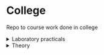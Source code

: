 # College
Repo to course work done in college

<details>
  <summary>Laboratory practicals</summary>
  <table>
  <thead>
    <tr>
      <th>Year</th>
      <th>Semester</th>
      <th>Course</th>
    </tr>
  </thead>
  <tbody>
    <tr>
      <td rowspan="7" align="center">2</td>
      <td rowspan="3" align="center">3</td>
      <td><a href="Year 2/Semester 3/OOP/README.md">Object Oriented Programming</a></td>
    </tr>
    <tr>
      <td><a href="Year 2/Semester 3/Data Structures/README.md">Data Structures</a></td>
    </tr>
      <tr>
      <td><a href="Year 2/Semester 3/DS/">Data Science</a></td>
    </tr>
    <tr>
      <td rowspan="4" align="center">4</td>
      <td><a href="Year 2/Semester 4/DAA/README.md">Design and Analysis of Algorithms</a></td>
    </tr>
    <tr>
      <td><a href="Year 2/Semester 4/DBMS/">Database Management Systems</a></td>
    </tr>
    <tr>
      <td><a href="Year 2/Semester 4/AI/README.md">Artificial Intelligence</a></td>
    </tr>
      <tr>
      <td><a href="Year 2/Semester 4/CPP/README.md">C++</a></td>
    </tr>







</tbody>
</table>
</details>

<details>
  <summary>Theory</summary>
  <table>
  <thead>
    <tr>
      <th>Year</th>
      <th>Semester</th>
      <th>Course</th>
    </tr>
  </thead>
  <tbody>
    <tr>
      <td rowspan="10" align="center">2</td>
      <td rowspan="5" align="center">3</td>
      <td><a href="https://www.icloud.com/iclouddrive/0adobhoKlBAXnSrNi15_xIcvQ#OOP">Object Oriented Programming</a></td>
    </tr>
    <tr>
      <td><a href="https://www.icloud.com/iclouddrive/074CvPhngCzxhQtM3KZSAsfIg#DS">Data Structures</a></td>
    </tr>
    <tr>
      <td><a href="https://www.icloud.com/iclouddrive/01aCKJOLbgt_M4ufAmujZ5Pvg#DCO">Digital Computer Organization</a></td>
    </tr>
    <tr>
      <td><a href="https://www.icloud.com/iclouddrive/0eeckBdlx1QwGR3W1TxeVTfMw#Maths">Discrete Mathematical Structures</a></td>
    </tr>
    <tr>
      <td><a href="https://www.icloud.com/iclouddrive/005cv3m8By1cUwKK9OVBfqzOQ#DS_LAB">Data Science</a></td>
    </tr>
    <tr>
      <td rowspan="5" align="center">4</td>
      <td><a href="https://www.icloud.com/iclouddrive/0acYlCuYHcntM5IXy0VPcmsXQ#DAA">Design and Analysis of Algorithms</a></td>
    </tr>
    <tr>
      <td><a href="https://www.icloud.com/iclouddrive/0f0UKW69A_U9u3WKJqdZ0R65A#DBMS">Database Management Systems</a></td>
    </tr>
    <tr>
      <td><a href="https://www.icloud.com/iclouddrive/09fim51azMko-UTAHFba1Ey_A#AI">Artificial Intelligence</a></td>
    </tr>
    <tr>
      <td><a href="https://www.icloud.com/iclouddrive/090Kc15aKYxMhFuSfSex9V8xA#OS">Operating Systems</a></td>
    </tr>
    <tr>
      <td><a href="https://www.icloud.com/iclouddrive/028VC-xbCf0gZLUbiSnUAAwmg#Maths">Linear Algrebra and Probability Theory</a></td>
    </tr>







</tbody>
</table>
</details>
